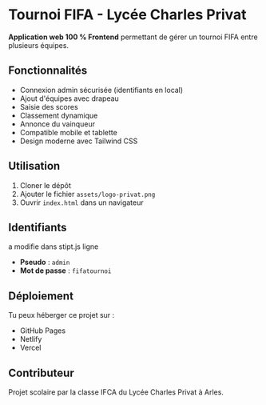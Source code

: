 # Tournoi FIFA - Lycée Charles Privat

**Application web 100 % Frontend** permettant de gérer un tournoi FIFA entre plusieurs équipes.

## Fonctionnalités

- Connexion admin sécurisée (identifiants en local)
- Ajout d'équipes avec drapeau
- Saisie des scores
- Classement dynamique
- Annonce du vainqueur
- Compatible mobile et tablette
- Design moderne avec Tailwind CSS

## Utilisation

1. Cloner le dépôt
2. Ajouter le fichier `assets/logo-privat.png`
3. Ouvrir `index.html` dans un navigateur

## Identifiants
a modifie dans stipt.js ligne
- **Pseudo** : `admin`
- **Mot de passe** : `fifatournoi`

## Déploiement

Tu peux héberger ce projet sur :

- GitHub Pages
- Netlify
- Vercel

## Contributeur

Projet scolaire par la classe IFCA du Lycée Charles Privat à Arles.
